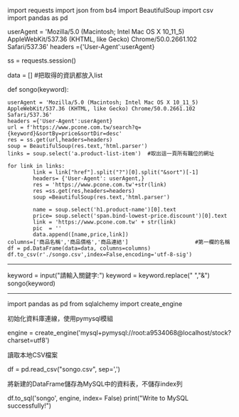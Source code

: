 import requests
import json
from bs4 import BeautifulSoup
import csv
import pandas as pd

userAgent = 'Mozilla/5.0 (Macintosh; Intel Mac OS X 10_11_5) AppleWebKit/537.36 (KHTML, like Gecko) Chrome/50.0.2661.102 Safari/537.36'
headers ={'User-Agent':userAgent}

ss = requests.session()

data = [] #把取得的資訊都放入list

def songo(keyword):

    userAgent = 'Mozilla/5.0 (Macintosh; Intel Mac OS X 10_11_5) AppleWebKit/537.36 (KHTML, like Gecko) Chrome/50.0.2661.102 Safari/537.36'
    headers ={'User-Agent':userAgent}
    url = f'https://www.pcone.com.tw/search?q={keyword}&sortBy=price&sortDir=desc'
    res = ss.get(url,headers=headers)
    soup = BeautifulSoup(res.text,'html.parser')
    links = soup.select('a.product-list-item')  #取出這一頁所有職位的網址

    for link in links:
            link = link["href"].split("?")[0].split("&sort")[-1]
            headers= {'User-Agent': userAgent,}        
            res = 'https://www.pcone.com.tw'+str(link)
            res =ss.get(res,headers=headers)
            soup =BeautifulSoup(res.text,'html.parser')

            name = soup.select('h1.product-name')[0].text
            price= soup.select('span.bind-lowest-price.discount')[0].text
            link = 'https://www.pcone.com.tw' + str(link)
            pic  = ''
            data.append([name,price,link])
    columns=['商品名稱','商品價格','商品連結']                     #第一欄的名稱
    df = pd.DataFrame(data=data, columns=columns)
    df.to_csv(r'./songo.csv',index=False,encoding='utf-8-sig')
    
------------------------------------------------------------------------------------------------------------
    
keyword = input("請輸入關鍵字:") 
keyword = keyword.replace(" ","&")
songo(keyword)

------------------------------------------------------------------------------------------------------------

import pandas as pd
from sqlalchemy import create_engine

初始化資料庫連線，使用pymysql模組

engine = create_engine('mysql+pymysql://root:a9534068@localhost/stock?charset=utf8')

讀取本地CSV檔案

df = pd.read_csv("songo.csv", sep=',')

將新建的DataFrame儲存為MySQL中的資料表，不儲存index列

df.to_sql('songo', engine, index= False)
print("Write to MySQL successfully!")
